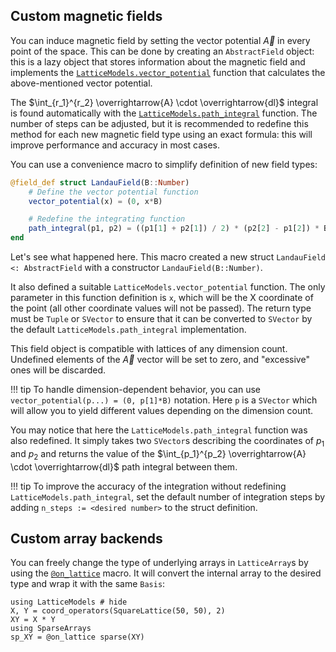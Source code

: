 ## Custom magnetic fields

You can induce magnetic field by setting the vector potential $\overrightarrow{A}$ in every point of the space.
This can be done by creating an `AbstractField` object: this is a lazy object that stores information about the magnetic field
and implements the [`LatticeModels.vector_potential`](@ref) function that calculates the above-mentioned vector potential.

The $\int_{r_1}^{r_2} \overrightarrow{A} \cdot \overrightarrow{dl}$ integral is found automatically with the [`LatticeModels.path_integral`](@ref) function.
The number of steps can be adjusted, but it is recommended to redefine this method for each new magnetic field type using an exact formula: this will improve performance and accuracy in most cases.

You can use a convenience macro to simplify definition of new field types:

```julia
@field_def struct LandauField(B::Number)
    # Define the vector potential function
    vector_potential(x) = (0, x*B)

    # Redefine the integrating function
    path_integral(p1, p2) = ((p1[1] + p2[1]) / 2) * (p2[2] - p1[2]) * B
end
```

Let's see what happened here. 
This macro created a new struct `LandauField <: AbstractField` with a constructor `LandauField(B::Number)`.

It also defined a suitable `LatticeModels.vector_potential` function. The only parameter in this function definition is `x`, which will be the X coordinate of the point (all other coordinate values will not be passed). 
The return type must be `Tuple` or `SVector` to ensure that it can be converted to `SVector` by the default `LatticeModels.path_integral` implementation.

This field object is compatible with lattices of any dimension count. Undefined elements of the $\overrightarrow{A}$ vector will be set to zero, and "excessive" ones will be discarded.

!!! tip
    To handle dimension-dependent behavior, you can use `vector_potential(p...) = (0, p[1]*B)` notation.
    Here `p` is a `SVector` which will allow you to yield different values depending on the dimension count.

You may notice that here the `LatticeModels.path_integral` function was also redefined. It simply takes two `SVector`s describing the coordinates of $p_1$ and $p_2$ and returns the value of the $\int_{p_1}^{p_2} \overrightarrow{A} \cdot \overrightarrow{dl}$ path integral between them.

!!! tip
    To improve the accuracy of the integration without redefining `LatticeModels.path_integral`, 
    set the default number of integration steps by adding `n_steps := <desired number>` to the struct definition.

## Custom array backends

You can freely change the type of underlying arrays in `LatticeArray`s by using the [`@on_lattice`](@ref) macro.
It will convert the internal array to the desired type and wrap it with the same `Basis`:

```@repl
using LatticeModels # hide
X, Y = coord_operators(SquareLattice(50, 50), 2)
XY = X * Y
using SparseArrays
sp_XY = @on_lattice sparse(XY)
```